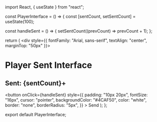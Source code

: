 import React, { useState } from "react";

const PlayerInterface = () => {
  const [sentCount, setSentCount] = useState(100);

  const handleSent = () => {
    setSentCount((prevCount) => prevCount + 1);
  };

  return (
    <div style={{ fontFamily: "Arial, sans-serif", textAlign: "center", marginTop: "50px" }}>
      <h1>Player Sent Interface</h1>
      <h2>Sent: {sentCount}+</h2>
      <button
        onClick={handleSent}
        style={{
          padding: "10px 20px",
          fontSize: "16px",
          cursor: "pointer",
          backgroundColor: "#4CAF50",
          color: "white",
          border: "none",
          borderRadius: "5px",
        }}
      >
        Send
      </button>
    </div>
  );
};

export default PlayerInterface;
